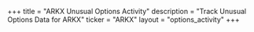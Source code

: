 +++
title = "ARKX Unusual Options Activity"
description = "Track Unusual Options Data for ARKX"
ticker = "ARKX"
layout = "options_activity"
+++

